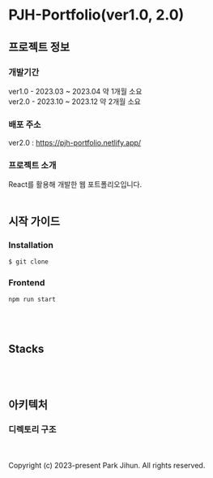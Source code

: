 # PJH-Portfolio(ver1.0, 2.0)

## 프로젝트 정보

### 개발기간
<p>
  ver1.0 - 2023.03 ~ 2023.04 약 1개월 소요<br/>
  ver2.0 - 2023.10 ~ 2023.12 약 2개월 소요
</p>

### 배포 주소
ver2.0 : https://pjh-portfolio.netlify.app/

### 프로젝트 소개
<p>
  React를 활용해 개발한 웹 포트폴리오입니다.<br/><br/>
</p>

## 시작 가이드

### Installation
```bash
$ git clone
```

### Frontend
```
npm run start
```
<br/><br/>

## Stacks

<br/><br/>

## 아키텍처

### 디렉토리 구조
<br/><br/>
Copyright (c) 2023-present Park Jihun. All rights reserved.
